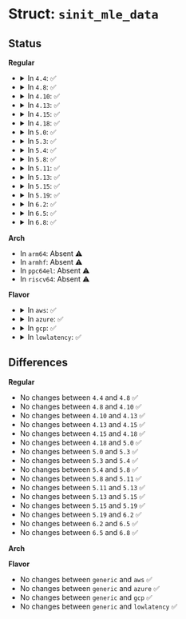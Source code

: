 # Struct: <code>sinit_mle_data</code>

## Status
<b>Regular</b>
<ul>
<li>
<details>
<summary>In <code>4.4</code>: ✅</summary>

```c
struct sinit_mle_data {
    u32 version;
    struct sha1_hash bios_acm_id;
    u32 edx_senter_flags;
    u64 mseg_valid;
    struct sha1_hash sinit_hash;
    struct sha1_hash mle_hash;
    struct sha1_hash stm_hash;
    struct sha1_hash lcp_policy_hash;
    u32 lcp_policy_control;
    u32 rlp_wakeup_addr;
    u32 reserved;
    u32 num_mdrs;
    u32 mdrs_off;
    u32 num_vtd_dmars;
    u32 vtd_dmars_off;
};
```
</details>
</li>
<li>
<details>
<summary>In <code>4.8</code>: ✅</summary>

```c
struct sinit_mle_data {
    u32 version;
    struct sha1_hash bios_acm_id;
    u32 edx_senter_flags;
    u64 mseg_valid;
    struct sha1_hash sinit_hash;
    struct sha1_hash mle_hash;
    struct sha1_hash stm_hash;
    struct sha1_hash lcp_policy_hash;
    u32 lcp_policy_control;
    u32 rlp_wakeup_addr;
    u32 reserved;
    u32 num_mdrs;
    u32 mdrs_off;
    u32 num_vtd_dmars;
    u32 vtd_dmars_off;
};
```
</details>
</li>
<li>
<details>
<summary>In <code>4.10</code>: ✅</summary>

```c
struct sinit_mle_data {
    u32 version;
    struct sha1_hash bios_acm_id;
    u32 edx_senter_flags;
    u64 mseg_valid;
    struct sha1_hash sinit_hash;
    struct sha1_hash mle_hash;
    struct sha1_hash stm_hash;
    struct sha1_hash lcp_policy_hash;
    u32 lcp_policy_control;
    u32 rlp_wakeup_addr;
    u32 reserved;
    u32 num_mdrs;
    u32 mdrs_off;
    u32 num_vtd_dmars;
    u32 vtd_dmars_off;
};
```
</details>
</li>
<li>
<details>
<summary>In <code>4.13</code>: ✅</summary>

```c
struct sinit_mle_data {
    u32 version;
    struct sha1_hash bios_acm_id;
    u32 edx_senter_flags;
    u64 mseg_valid;
    struct sha1_hash sinit_hash;
    struct sha1_hash mle_hash;
    struct sha1_hash stm_hash;
    struct sha1_hash lcp_policy_hash;
    u32 lcp_policy_control;
    u32 rlp_wakeup_addr;
    u32 reserved;
    u32 num_mdrs;
    u32 mdrs_off;
    u32 num_vtd_dmars;
    u32 vtd_dmars_off;
};
```
</details>
</li>
<li>
<details>
<summary>In <code>4.15</code>: ✅</summary>

```c
struct sinit_mle_data {
    u32 version;
    struct sha1_hash bios_acm_id;
    u32 edx_senter_flags;
    u64 mseg_valid;
    struct sha1_hash sinit_hash;
    struct sha1_hash mle_hash;
    struct sha1_hash stm_hash;
    struct sha1_hash lcp_policy_hash;
    u32 lcp_policy_control;
    u32 rlp_wakeup_addr;
    u32 reserved;
    u32 num_mdrs;
    u32 mdrs_off;
    u32 num_vtd_dmars;
    u32 vtd_dmars_off;
};
```
</details>
</li>
<li>
<details>
<summary>In <code>4.18</code>: ✅</summary>

```c
struct sinit_mle_data {
    u32 version;
    struct sha1_hash bios_acm_id;
    u32 edx_senter_flags;
    u64 mseg_valid;
    struct sha1_hash sinit_hash;
    struct sha1_hash mle_hash;
    struct sha1_hash stm_hash;
    struct sha1_hash lcp_policy_hash;
    u32 lcp_policy_control;
    u32 rlp_wakeup_addr;
    u32 reserved;
    u32 num_mdrs;
    u32 mdrs_off;
    u32 num_vtd_dmars;
    u32 vtd_dmars_off;
};
```
</details>
</li>
<li>
<details>
<summary>In <code>5.0</code>: ✅</summary>

```c
struct sinit_mle_data {
    u32 version;
    struct sha1_hash bios_acm_id;
    u32 edx_senter_flags;
    u64 mseg_valid;
    struct sha1_hash sinit_hash;
    struct sha1_hash mle_hash;
    struct sha1_hash stm_hash;
    struct sha1_hash lcp_policy_hash;
    u32 lcp_policy_control;
    u32 rlp_wakeup_addr;
    u32 reserved;
    u32 num_mdrs;
    u32 mdrs_off;
    u32 num_vtd_dmars;
    u32 vtd_dmars_off;
};
```
</details>
</li>
<li>
<details>
<summary>In <code>5.3</code>: ✅</summary>

```c
struct sinit_mle_data {
    u32 version;
    struct sha1_hash bios_acm_id;
    u32 edx_senter_flags;
    u64 mseg_valid;
    struct sha1_hash sinit_hash;
    struct sha1_hash mle_hash;
    struct sha1_hash stm_hash;
    struct sha1_hash lcp_policy_hash;
    u32 lcp_policy_control;
    u32 rlp_wakeup_addr;
    u32 reserved;
    u32 num_mdrs;
    u32 mdrs_off;
    u32 num_vtd_dmars;
    u32 vtd_dmars_off;
};
```
</details>
</li>
<li>
<details>
<summary>In <code>5.4</code>: ✅</summary>

```c
struct sinit_mle_data {
    u32 version;
    struct sha1_hash bios_acm_id;
    u32 edx_senter_flags;
    u64 mseg_valid;
    struct sha1_hash sinit_hash;
    struct sha1_hash mle_hash;
    struct sha1_hash stm_hash;
    struct sha1_hash lcp_policy_hash;
    u32 lcp_policy_control;
    u32 rlp_wakeup_addr;
    u32 reserved;
    u32 num_mdrs;
    u32 mdrs_off;
    u32 num_vtd_dmars;
    u32 vtd_dmars_off;
};
```
</details>
</li>
<li>
<details>
<summary>In <code>5.8</code>: ✅</summary>

```c
struct sinit_mle_data {
    u32 version;
    struct sha1_hash bios_acm_id;
    u32 edx_senter_flags;
    u64 mseg_valid;
    struct sha1_hash sinit_hash;
    struct sha1_hash mle_hash;
    struct sha1_hash stm_hash;
    struct sha1_hash lcp_policy_hash;
    u32 lcp_policy_control;
    u32 rlp_wakeup_addr;
    u32 reserved;
    u32 num_mdrs;
    u32 mdrs_off;
    u32 num_vtd_dmars;
    u32 vtd_dmars_off;
};
```
</details>
</li>
<li>
<details>
<summary>In <code>5.11</code>: ✅</summary>

```c
struct sinit_mle_data {
    u32 version;
    struct sha1_hash bios_acm_id;
    u32 edx_senter_flags;
    u64 mseg_valid;
    struct sha1_hash sinit_hash;
    struct sha1_hash mle_hash;
    struct sha1_hash stm_hash;
    struct sha1_hash lcp_policy_hash;
    u32 lcp_policy_control;
    u32 rlp_wakeup_addr;
    u32 reserved;
    u32 num_mdrs;
    u32 mdrs_off;
    u32 num_vtd_dmars;
    u32 vtd_dmars_off;
};
```
</details>
</li>
<li>
<details>
<summary>In <code>5.13</code>: ✅</summary>

```c
struct sinit_mle_data {
    u32 version;
    struct sha1_hash bios_acm_id;
    u32 edx_senter_flags;
    u64 mseg_valid;
    struct sha1_hash sinit_hash;
    struct sha1_hash mle_hash;
    struct sha1_hash stm_hash;
    struct sha1_hash lcp_policy_hash;
    u32 lcp_policy_control;
    u32 rlp_wakeup_addr;
    u32 reserved;
    u32 num_mdrs;
    u32 mdrs_off;
    u32 num_vtd_dmars;
    u32 vtd_dmars_off;
};
```
</details>
</li>
<li>
<details>
<summary>In <code>5.15</code>: ✅</summary>

```c
struct sinit_mle_data {
    u32 version;
    struct sha1_hash bios_acm_id;
    u32 edx_senter_flags;
    u64 mseg_valid;
    struct sha1_hash sinit_hash;
    struct sha1_hash mle_hash;
    struct sha1_hash stm_hash;
    struct sha1_hash lcp_policy_hash;
    u32 lcp_policy_control;
    u32 rlp_wakeup_addr;
    u32 reserved;
    u32 num_mdrs;
    u32 mdrs_off;
    u32 num_vtd_dmars;
    u32 vtd_dmars_off;
};
```
</details>
</li>
<li>
<details>
<summary>In <code>5.19</code>: ✅</summary>

```c
struct sinit_mle_data {
    u32 version;
    struct sha1_hash bios_acm_id;
    u32 edx_senter_flags;
    u64 mseg_valid;
    struct sha1_hash sinit_hash;
    struct sha1_hash mle_hash;
    struct sha1_hash stm_hash;
    struct sha1_hash lcp_policy_hash;
    u32 lcp_policy_control;
    u32 rlp_wakeup_addr;
    u32 reserved;
    u32 num_mdrs;
    u32 mdrs_off;
    u32 num_vtd_dmars;
    u32 vtd_dmars_off;
};
```
</details>
</li>
<li>
<details>
<summary>In <code>6.2</code>: ✅</summary>

```c
struct sinit_mle_data {
    u32 version;
    struct sha1_hash bios_acm_id;
    u32 edx_senter_flags;
    u64 mseg_valid;
    struct sha1_hash sinit_hash;
    struct sha1_hash mle_hash;
    struct sha1_hash stm_hash;
    struct sha1_hash lcp_policy_hash;
    u32 lcp_policy_control;
    u32 rlp_wakeup_addr;
    u32 reserved;
    u32 num_mdrs;
    u32 mdrs_off;
    u32 num_vtd_dmars;
    u32 vtd_dmars_off;
};
```
</details>
</li>
<li>
<details>
<summary>In <code>6.5</code>: ✅</summary>

```c
struct sinit_mle_data {
    u32 version;
    struct sha1_hash bios_acm_id;
    u32 edx_senter_flags;
    u64 mseg_valid;
    struct sha1_hash sinit_hash;
    struct sha1_hash mle_hash;
    struct sha1_hash stm_hash;
    struct sha1_hash lcp_policy_hash;
    u32 lcp_policy_control;
    u32 rlp_wakeup_addr;
    u32 reserved;
    u32 num_mdrs;
    u32 mdrs_off;
    u32 num_vtd_dmars;
    u32 vtd_dmars_off;
};
```
</details>
</li>
<li>
<details>
<summary>In <code>6.8</code>: ✅</summary>

```c
struct sinit_mle_data {
    u32 version;
    struct sha1_hash bios_acm_id;
    u32 edx_senter_flags;
    u64 mseg_valid;
    struct sha1_hash sinit_hash;
    struct sha1_hash mle_hash;
    struct sha1_hash stm_hash;
    struct sha1_hash lcp_policy_hash;
    u32 lcp_policy_control;
    u32 rlp_wakeup_addr;
    u32 reserved;
    u32 num_mdrs;
    u32 mdrs_off;
    u32 num_vtd_dmars;
    u32 vtd_dmars_off;
};
```
</details>
</li>
</ul>
<b>Arch</b>
<ul>
<li>
In <code>arm64</code>: Absent ⚠️
</li>
<li>
In <code>armhf</code>: Absent ⚠️
</li>
<li>
In <code>ppc64el</code>: Absent ⚠️
</li>
<li>
In <code>riscv64</code>: Absent ⚠️
</li>
</ul>
<b>Flavor</b>
<ul>
<li>
<details>
<summary>In <code>aws</code>: ✅</summary>

```c
struct sinit_mle_data {
    u32 version;
    struct sha1_hash bios_acm_id;
    u32 edx_senter_flags;
    u64 mseg_valid;
    struct sha1_hash sinit_hash;
    struct sha1_hash mle_hash;
    struct sha1_hash stm_hash;
    struct sha1_hash lcp_policy_hash;
    u32 lcp_policy_control;
    u32 rlp_wakeup_addr;
    u32 reserved;
    u32 num_mdrs;
    u32 mdrs_off;
    u32 num_vtd_dmars;
    u32 vtd_dmars_off;
};
```
</details>
</li>
<li>
<details>
<summary>In <code>azure</code>: ✅</summary>

```c
struct sinit_mle_data {
    u32 version;
    struct sha1_hash bios_acm_id;
    u32 edx_senter_flags;
    u64 mseg_valid;
    struct sha1_hash sinit_hash;
    struct sha1_hash mle_hash;
    struct sha1_hash stm_hash;
    struct sha1_hash lcp_policy_hash;
    u32 lcp_policy_control;
    u32 rlp_wakeup_addr;
    u32 reserved;
    u32 num_mdrs;
    u32 mdrs_off;
    u32 num_vtd_dmars;
    u32 vtd_dmars_off;
};
```
</details>
</li>
<li>
<details>
<summary>In <code>gcp</code>: ✅</summary>

```c
struct sinit_mle_data {
    u32 version;
    struct sha1_hash bios_acm_id;
    u32 edx_senter_flags;
    u64 mseg_valid;
    struct sha1_hash sinit_hash;
    struct sha1_hash mle_hash;
    struct sha1_hash stm_hash;
    struct sha1_hash lcp_policy_hash;
    u32 lcp_policy_control;
    u32 rlp_wakeup_addr;
    u32 reserved;
    u32 num_mdrs;
    u32 mdrs_off;
    u32 num_vtd_dmars;
    u32 vtd_dmars_off;
};
```
</details>
</li>
<li>
<details>
<summary>In <code>lowlatency</code>: ✅</summary>

```c
struct sinit_mle_data {
    u32 version;
    struct sha1_hash bios_acm_id;
    u32 edx_senter_flags;
    u64 mseg_valid;
    struct sha1_hash sinit_hash;
    struct sha1_hash mle_hash;
    struct sha1_hash stm_hash;
    struct sha1_hash lcp_policy_hash;
    u32 lcp_policy_control;
    u32 rlp_wakeup_addr;
    u32 reserved;
    u32 num_mdrs;
    u32 mdrs_off;
    u32 num_vtd_dmars;
    u32 vtd_dmars_off;
};
```
</details>
</li>
</ul>

## Differences
<b>Regular</b>
<ul>
<li>
No changes between <code>4.4</code> and <code>4.8</code> ✅
</li>
<li>
No changes between <code>4.8</code> and <code>4.10</code> ✅
</li>
<li>
No changes between <code>4.10</code> and <code>4.13</code> ✅
</li>
<li>
No changes between <code>4.13</code> and <code>4.15</code> ✅
</li>
<li>
No changes between <code>4.15</code> and <code>4.18</code> ✅
</li>
<li>
No changes between <code>4.18</code> and <code>5.0</code> ✅
</li>
<li>
No changes between <code>5.0</code> and <code>5.3</code> ✅
</li>
<li>
No changes between <code>5.3</code> and <code>5.4</code> ✅
</li>
<li>
No changes between <code>5.4</code> and <code>5.8</code> ✅
</li>
<li>
No changes between <code>5.8</code> and <code>5.11</code> ✅
</li>
<li>
No changes between <code>5.11</code> and <code>5.13</code> ✅
</li>
<li>
No changes between <code>5.13</code> and <code>5.15</code> ✅
</li>
<li>
No changes between <code>5.15</code> and <code>5.19</code> ✅
</li>
<li>
No changes between <code>5.19</code> and <code>6.2</code> ✅
</li>
<li>
No changes between <code>6.2</code> and <code>6.5</code> ✅
</li>
<li>
No changes between <code>6.5</code> and <code>6.8</code> ✅
</li>
</ul>
<b>Arch</b>
<ul>
</ul>
<b>Flavor</b>
<ul>
<li>
No changes between <code>generic</code> and <code>aws</code> ✅
</li>
<li>
No changes between <code>generic</code> and <code>azure</code> ✅
</li>
<li>
No changes between <code>generic</code> and <code>gcp</code> ✅
</li>
<li>
No changes between <code>generic</code> and <code>lowlatency</code> ✅
</li>
</ul>
